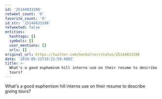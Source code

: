 ```yaml
---
id: '25144833198'
retweet_count: '0'
favorite_count: '0'
id_str: '25144833198'
retweeted: false
entities:
  hashtags: []
  symbols: []
  user_mentions: []
  urls: []
original_url: https://twitter.com/benbalter/status/25144833198
date: '2010-09-21T19:21:59.000Z'
title: >-
  What's a good euphemism hill interns use on their resume to describe giving
  tours?
---
```


What's a good euphemism hill interns use on their resume to describe giving tours?